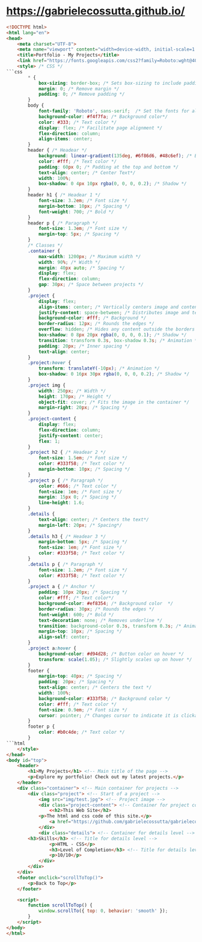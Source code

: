 # https://gabrielecossutta.github.io/

```html
<!DOCTYPE html>
<html lang="en">
<head>
    <meta charset="UTF-8">
    <meta name="viewport" content="width=device-width, initial-scale=1.0"> <!-- Page responsive on mobile -->
    <title>Portfolio - My Projects</title>
    <link href="https://fonts.googleapis.com/css2?family=Roboto:wght@400;700&display=swap" rel="stylesheet"> <!-- Link to the font -->
    <style> /* CSS */
```css
        * {
            box-sizing: border-box; /* Sets box-sizing to include padding and border in width/height */
            margin: 0; /* Remove margin */
            padding: 0; /* Remove padding */
        }
        body {
            font-family: 'Roboto', sans-serif;  /* Set the fonts for all the body */
            background-color: #f4f7fa; /* Background color*/
            color: #333; /* Text color */
            display: flex; /* Facilitate page alignment */ 
            flex-direction: column;
            align-items: center;
        }
        header { /* Headear */
            background: linear-gradient(135deg, #6f86d6, #48c6ef); /* Background color */
            color: #fff; /* Text color */
            padding: 60px 0; /* Padding at the top and bottom */
            text-align: center; /* Center Text*/
            width: 100%;
            box-shadow: 0 4px 10px rgba(0, 0, 0, 0.2); /* Shadow */
        }
        header h1 { /* Headear 1 */
            font-size: 3.2em; /* Font size */
            margin-bottom: 10px; /* Spacing */
            font-weight: 700; /* Bold */
        }
        header p { /* Paragraph */
            font-size: 1.3em; /* Font size */
            margin-top: 5px; /* Spacing */
        }
        /* Classes */
        .container {
            max-width: 1200px; /* Maximum width */
            width: 90%; /* Width */
            margin: 40px auto; /* Spacing */
            display: flex;
            flex-direction: column;
            gap: 30px; /* Space between projects */
        }
        .project {
            display: flex;
            align-items: center; /* Vertically centers image and content */
            justify-content: space-between; /* Distributes image and text to the sides */
            background-color: #fff; /* Background */
            border-radius: 12px; /* Rounds the edges */
            overflow: hidden; /* Hides any content outside the borders */
            box-shadow: 0 8px 20px rgba(0, 0, 0, 0.1); /* Shadow */
            transition: transform 0.3s, box-shadow 0.3s; /* Animation */
            padding: 20px; /* Inner spacing */
            text-align: center;
        }
        .project:hover {
            transform: translateY(-10px); /* Animation */
            box-shadow: 0 16px 30px rgba(0, 0, 0, 0.2); /* Shadow */
        }
        .project img {
            width: 250px; /* Width */
            height: 170px; /* Height */
            object-fit: cover; /* Fits the image in the container */
            margin-right: 20px; /* Spacing */
        }
        .project-content {
            display: flex;
            flex-direction: column;
            justify-content: center;
            flex: 1;
        }
        .project h2 { /* Headear 2 */
            font-size: 1.5em; /* Font size */
            color: #333f58; /* Text color */
            margin-bottom: 10px; /* Spacing */
        }
        .project p { /* Paragraph */
            color: #666; /* Text color */
            font-size: 1em; /* Font size */
            margin: 15px 0; /* Spacing */
            line-height: 1.6;
        }
        .details {
            text-align: center; /* Centers the text*/
            margin-left: 20px; /* Spacing*/
        }
        .details h3 { /* Headear 3 */
            margin-bottom: 5px; /* Spacing */
            font-size: 1em; /* Font size */
            color: #333f58; /* Text color */
        }
        .details p { /* Paragraph */
            font-size: 1.2em; /* Font size */
            color: #333f58; /* Text color */
        }
        .project a { /* Anchor */
            padding: 10px 20px; /* Spacing */
            color: #fff; /* Text color*/
            background-color: #ef8354; /* Background color  */
            border-radius: 30px; /* Rounds the edges */
            font-weight: 600; /* Bold */
            text-decoration: none; /* Removes underline */
            transition: background-color 0.3s, transform 0.3s; /* Animation */
            margin-top: 10px; /* Spacing */
            align-self: center;
        }
        .project a:hover {
            background-color: #d94d28; /* Button color on hover */
            transform: scale(1.05); /* Slightly scales up on hover */
        }
        footer {
            margin-top: 40px; /* Spacing */
            padding: 20px; /* Spacing */
            text-align: center; /* Centers the text */
            width: 100%;
            background-color: #333f58; /* Background color */
            color: #fff; /* Text color */
            font-size: 0.9em; /* Font size */
            cursor: pointer; /* Changes cursor to indicate it is clickable */
        }
        footer p {
            color: #b0c4de; /* Text color */
        }
```html
    </style>
</head>
<body id="top">
    <header>
        <h1>My Projects</h1> <!-- Main title of the page -->
        <p>Explore my portfolio! Check out my latest projects.</p>
    </header>
    <div class="container"> <!-- Main container for projects -->
        <div class="project"> <!-- Start of a project -->
            <img src="img/test.jpg"> <!-- Project image -->
            <div class="project-content"> <!-- Container for project content -->
                <<h2>This Web Site</h2>
        	<p>The html and css code of this site.</p>
                <a href="https://github.com/gabrielecossutta/gabrielecossutta.github.io?tab=readme-ov-file" target="_blank">Look on GitHub</a>
            </div>
            <div class="details"> <!-- Container for details level -->
		<h3>Skills</h3> <!-- Title for details level -->
                <p>HTML - CSS</p>
                <h3>Level of Completion</h3> <!-- Title for details level -->
                <p>10/10</p>
            </div>
        </div>
    </div>
    <footer onclick="scrollToTop()">
        <p>Back to Top</p>
    </footer>

    <script>
        function scrollToTop() {
            window.scrollTo({ top: 0, behavior: 'smooth' });
        }
    </script>
</body>
</html>